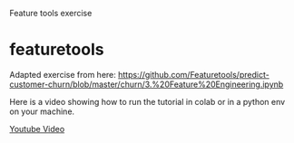 Feature tools exercise

# featuretools
Adapted exercise from here: https://github.com/Featuretools/predict-customer-churn/blob/master/churn/3.%20Feature%20Engineering.ipynb

Here is a video showing how to run the tutorial in colab or in a python env on your machine.

[Youtube Video](https://youtu.be/EUhOAX-0Mw0)
